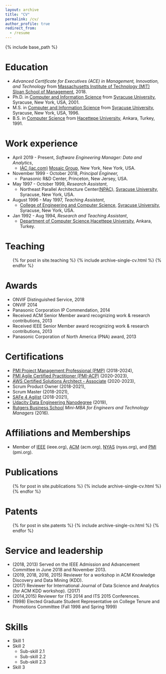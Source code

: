```yaml
---
layout: archive
title: "CV"
permalink: /cv/
author_profile: true
redirect_from:
  - /resume
---
```


{% include base_path %}

Education
======
* <i>Advanced Certificate for Executives (ACE) in Management, Innovation, and Technology</i> from [Massachusetts Institute of Technology (MIT) Sloan School of Management](https://mitsloan.mit.edu/), 2018.
* Ph.D. in [Computer and Information Science](https://eng-cs.syr.edu/) from [Syracuse University](https://www.syracuse.edu/), Syracuse, New York, USA, 2001.
* M.S. in [Computer and Information Science](https://eng-cs.syr.edu/) from [Syracuse University](https://www.syracuse.edu/), Syracuse, New York, USA, 1996.
* B.S. in [Computer Science](https://www.cs.hacettepe.edu.tr/index.html) from [Hacettepe University](https://www.hacettepe.edu.tr/english/), Ankara, Turkey, 1991.

Work experience
======
* April 2019 - Present, <i>Software Engineering Manager: Data and Analytics</i>, 
  * [IAC (iac.com)](https://www.iac.com/) [Mosaic Group](https://www.iac.com/brand/mosaic-group), New York, New York, USA.
* November 1999 - October 2018, <i>Principal Engineer,</i> 
  * Panasonic R&D Center, Princeton, New Jersey, USA.
* May 1997 - October 1999, <i>Research Assistant</i>, 
  * Northeast Parallel Architecture Center([NPAC](https://surface.syr.edu/npac/)), [Syracuse University](https://www.syracuse.edu/), Syracuse, New York, USA.
* August 1996 - May 1997, <i>Teaching Assistant</i>,  
  * [College of Engineering and Computer Science](https://eng-cs.syr.edu/), [Syracuse University](https://www.syracuse.edu/), Syracuse, New York, USA.
* Jan 1992 - Aug 1994, <i>Research and Teaching Assistant</i>, 
  * [Department of Computer Science](https://www.cs.hacettepe.edu.tr/index.html),[Hacettepe University](https://www.hacettepe.edu.tr/english/), Ankara, Turkey.

Teaching
======
  <ul>{% for post in site.teaching %}
    {% include archive-single-cv.html %}
  {% endfor %}</ul>

Awards
======
* ONVIF Distinguished Service, 2018 
* ONVIF 2014
* Panasonic Corporation IP Commendation, 2014
* Received ACM Senior Member award recognizing work & research contributions, 2013
* Received IEEE Senior Member award recognizing work & research contributions, 2013
* Panasonic Corporation of North America (PNA) award, 2013

Certifications  
======
* [PMI Project Management Professional (PMP)](https://www.pmi.org/) (2018-2024), 
* [PMI Agile Certified Practitioner (PMI-ACP)](https://www.pmi.org/) (2020-2023), 
* [AWS Certified Solutions Architect - Associate](https://aws.amazon.com/certification/certified-solutions-architect-associate/) (2020-2023), 
* Scrum Product Owner (2018-2021), 
* Scrum Master  (2018-2021), 
* [SAFe 4 Agilist](https://www.scaledagile.com/certification/certified-safe-agilist/) (2018-2021),
* [Udacity Data Engineering Nanodegree](https://www.udacity.com/course/data-engineer-nanodegree--nd027) (2019),
* [Rutgers Business School](https://www.business.rutgers.edu/executive-education) <i>Mini-MBA for Engineers and Technology Managers</i> (2016).

Affiliations and Memberships   
======
- Member of [IEEE](https://www.ieee.org/) (ieee.org), [ACM](https://www.acm.org) (acm.org), [NYAS](https://www.nyas.org) (nyas.org), and [PMI](https://www.pmi.org/) (pmi.org). 

 
Publications
======
  <ol>{% for post in site.publications %}
    {% include archive-single-cv.html %}
  {% endfor %}</ol>
  
Patents
=======
  <ol>{% for post in site.patents %}
    {% include archive-single-cv.html %}
  {% endfor %}</ol>
  

Service and leadership
======
* (2018, 2013) Served on the IEEE Admission and Advancement Committee in June 2018 and November 2013. 
* (2019, 2018, 2016, 2015) Reviewer for a workshop in ACM Knowledge Discovery and Data Mining (KDD).
* (2017) Reviewer for International Journal of Data Science and Analytics (for ACM KDD workshop). (2017)
* (2014,2015) Reviewer for ITS 2014 and ITS 2015 Conferences.
* (1998) Elected Graduate Student Representative on College Tenure and Promotions Committee (Fall 1998 and Spring 1999)

Skills
======
* Skill 1
* Skill 2
  * Sub-skill 2.1
  * Sub-skill 2.2
  * Sub-skill 2.3
* Skill 3

